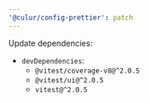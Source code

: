 ```yaml
---
'@culur/config-prettier': patch
---
```


Update dependencies:

- `devDependencies`:
  - `@vitest/coverage-v8@^2.0.5`
  - `@vitest/ui@^2.0.5`
  - `vitest@^2.0.5`
